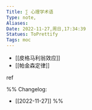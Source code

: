 ```yaml
---
Title: ∑ 心理学术语 
Type: note, 
Aliases: 
Date: 2022-11-27,周日,17:34:39 
Statues: ToPrettify 
Tags: moc
---
```


- [[皮格马利翁效应]]
- [[帕金森定律]]











ref

%%
Changelog:
- [[2022-11-27]]
%%

